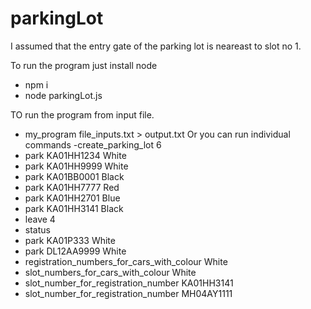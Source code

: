 # parkingLot

I assumed that the entry gate of the parking lot is neareast to slot no 1.

To run the program just install node 
- npm i 
- node parkingLot.js


TO run the program from input file.
- my_program file_inputs.txt > output.txt 
Or you can run individual commands
-create_parking_lot 6
- park KA01HH1234 White
- park KA01HH9999 White
- park KA01BB0001 Black
- park KA01HH7777 Red
- park KA01HH2701 Blue
- park KA01HH3141 Black
- leave 4
- status
- park KA01P333 White
- park DL12AA9999 White
- registration_numbers_for_cars_with_colour White
- slot_numbers_for_cars_with_colour White
- slot_number_for_registration_number KA01HH3141
- slot_number_for_registration_number MH04AY1111
